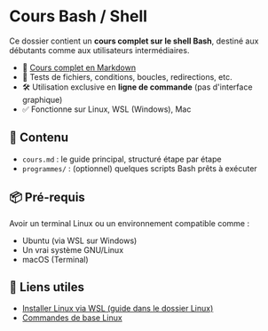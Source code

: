 # Cours Bash / Shell

Ce dossier contient un **cours complet sur le shell Bash**, destiné aux débutants comme aux utilisateurs intermédiaires.

- 📘 [Cours complet en Markdown](./cours.md)
- 📁 Tests de fichiers, conditions, boucles, redirections, etc.
- 🛠️ Utilisation exclusive en **ligne de commande** (pas d'interface graphique)
- ✅ Fonctionne sur Linux, WSL (Windows), Mac

## 📂 Contenu

- `cours.md` : le guide principal, structuré étape par étape
- `programmes/` : (optionnel) quelques scripts Bash prêts à exécuter

## 📦 Pré-requis

Avoir un terminal Linux ou un environnement compatible comme :
- Ubuntu (via WSL sur Windows)
- Un vrai système GNU/Linux
- macOS (Terminal)

## 🔗 Liens utiles
- [Installer Linux via WSL (guide dans le dossier Linux)](../linux/installation.md)
- [Commandes de base Linux](../linux/commandes.md)
